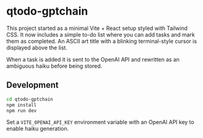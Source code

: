 # qtodo-gptchain

This project started as a minimal Vite + React setup styled with Tailwind CSS.
It now includes a simple to-do list where you can add tasks and mark them as completed.
An ASCII art title with a blinking terminal-style cursor is displayed above the list.

When a task is added it is sent to the OpenAI API and rewritten as an ambiguous haiku
before being stored.

## Development

```bash
cd qtodo-gptchain
npm install
npm run dev
```

Set a `VITE_OPENAI_API_KEY` environment variable with an OpenAI API key to enable
haiku generation.
